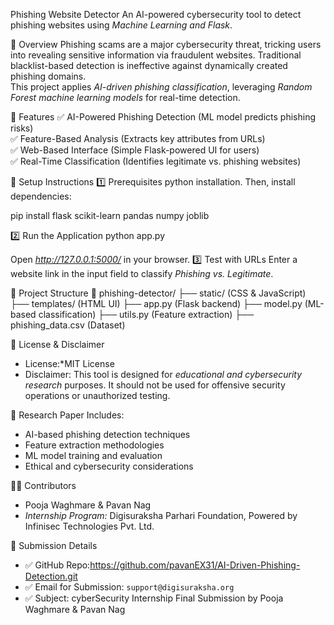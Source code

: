 Phishing Website Detector
An AI-powered cybersecurity tool to detect phishing websites using *Machine Learning and Flask*.

🔹 Overview
Phishing scams are a major cybersecurity threat, tricking users into revealing sensitive information via fraudulent websites. Traditional blacklist-based detection is ineffective against dynamically created phishing domains.  
This project applies *AI-driven phishing classification*, leveraging *Random Forest machine learning models* for real-time detection.


📌 Features
✅ AI-Powered Phishing Detection (ML model predicts phishing risks)  
✅ Feature-Based Analysis (Extracts key attributes from URLs)  
✅ Web-Based Interface (Simple Flask-powered UI for users)  
✅ Real-Time Classification (Identifies legitimate vs. phishing websites)  

🚀 Setup Instructions
1️⃣ Prerequisites
python installation. Then, install dependencies:  

pip install flask scikit-learn pandas numpy joblib

2️⃣ Run the Application
python app.py

Open *http://127.0.0.1:5000/* in your browser.
3️⃣ Test with URLs
Enter a website link in the input field to classify *Phishing vs. Legitimate*.



📁 Project Structure
📁 phishing-detector/
   ├── static/  (CSS & JavaScript)
   ├── templates/  (HTML UI)
   ├── app.py  (Flask backend)
   ├── model.py  (ML-based classification)
   ├── utils.py  (Feature extraction)
   ├── phishing_data.csv  (Dataset)



📄 License & Disclaimer
- License:*MIT License  
- Disclaimer: This tool is designed for *educational and cybersecurity research* purposes. It should not be used for offensive security operations or unauthorized testing.


📖 Research Paper 
Includes:
- AI-based phishing detection techniques  
- Feature extraction methodologies  
- ML model training and evaluation  
- Ethical and cybersecurity considerations 

👨‍💻 Contributors
- Pooja Waghmare & Pavan Nag
- *Internship Program:* Digisuraksha Parhari Foundation, Powered by Infinisec Technologies Pvt. Ltd.

📩 Submission Details
- ✅ GitHub Repo:https://github.com/pavanEX31/AI-Driven-Phishing-Detection.git
- ✅ Email for Submission: `support@digisuraksha.org`  
- ✅ Subject: cyberSecurity Internship Final Submission by Pooja Waghmare & Pavan Nag
